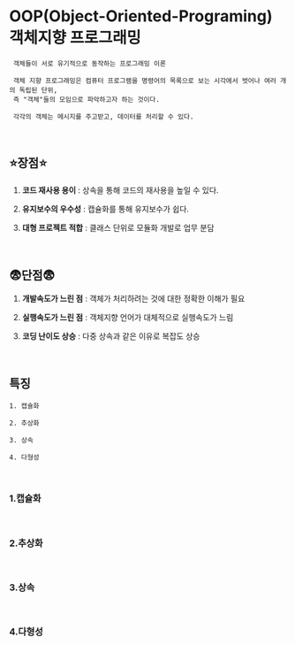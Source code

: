 # OOP(Object-Oriented-Programing) 객체지향 프로그래밍

```
 객체들이 서로 유기적으로 동작하는 프로그래밍 이론
 
 객체 지향 프로그래밍은 컴퓨터 프로그램을 명령어의 목록으로 보는 시각에서 벗어나 여러 개의 독립된 단위, 
 즉 "객체"들의 모임으로 파악하고자 하는 것이다. 
 
 각각의 객체는 메시지를 주고받고, 데이터를 처리할 수 있다.
```
<br>

## :star:**장점**:star:
1. **코드 재사용 용이** : 상속을 통해 코드의 재사용을 높일 수 있다.


2. **유지보수의 우수성** :  캡슐화를 통해 유지보수가 쉽다.


3. **대형 프로젝트 적합** : 클래스 단위로 모듈화 개발로 업무 분담

<br>

## :fearful:**단점**:fearful:
1. **개발속도가 느린 점** : 객체가 처리하려는 것에 대한 정확한 이해가 필요


2. **실행속도가 느린 점** : 객체지향 언어가 대체적으로 실행속도가 느림


3. **코딩 난이도 상승** : 다중 상속과 같은 이유로 복잡도 상승

<br>

## **특징**
```
1. 캡슐화

2. 추상화

3. 상속

4. 다형성
```
<br>

### 1.캡슐화
<br>


### 2.추상화
<br>

### 3.상속
<br>

### 4.다형성

